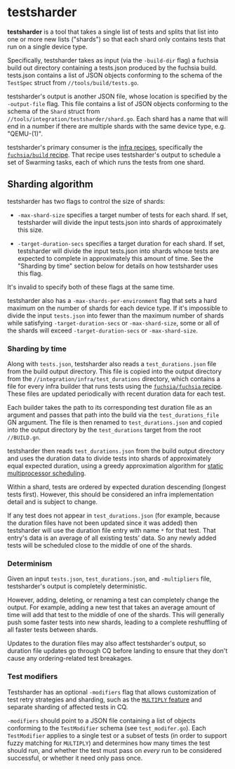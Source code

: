 # testsharder

**testsharder** is a tool that takes a single list of tests and splits that
list into one or more new lists ("shards") so that each shard only contains
tests that run on a single device type.

Specifically, testsharder takes as input (via the `-build-dir` flag) a
fuchsia build out directory containing a tests.json produced by the fuchsia
build. tests.json contains a list of JSON objects conforming to the schema of
the `TestSpec` struct from `//tools/build/tests.go`.

testsharder's output is another JSON file, whose location is specified by the
`-output-file` flag. This file contains a list of JSON objects conforming to
the schema of the `Shard` struct from
`//tools/integration/testsharder/shard.go`. Each shard has a name that will
end in a number if there are multiple shards with the same device type, e.g.
"QEMU-(1)".

testsharder's primary consumer is the
[infra recipes](https://fuchsia.googlesource.com/infra/recipes), specifically
the
[`fuchsia/build` recipe](https://fuchsia.googlesource.com/infra/recipes/+/fbb7310f9df6c98428010fd0b36110fdfe4b9bfa/recipes/fuchsia/build.py#294).
That recipe uses testsharder's output to schedule a set of Swarming tasks,
each of which runs the tests from one shard.

## Sharding algorithm

testsharder has two flags to control the size of shards:

*   `-max-shard-size` specifies a target number of tests for each shard. If set,
    testsharder will divide the input tests.json into shards of approximately
    this size.
    <!-- TODO(https://fxbug.dev/42126237): Rename this to `-target-test-count` -->

*   `-target-duration-secs` specifies a target duration for each shard. If set,
    testsharder will divide the input tests.json into shards whose tests are
    expected to complete in approximately this amount of time. See the
    "Sharding by time" section below for details on how testsharder uses this
    flag.

It's invalid to specify both of these flags at the same time.

testsharder also has a `-max-shards-per-environment` flag that sets a hard
maximum on the number of shards for each device type. If it's impossible to
divide the input `tests.json` into fewer than the maximum number of shards
while satisfying `-target-duration-secs` or `-max-shard-size`, some or all of
the shards will exceed `-target-duration-secs` or `-max-shard-size`.

### Sharding by time

Along with `tests.json`, testsharder also reads a `test_durations.json` file
from the build output directory. This file is copied into the output
directory from the `//integration/infra/test_durations` directory, which
contains a file for every infra builder that runs tests using the
[`fuchsia/fuchsia` recipe](https://fuchsia.googlesource.com/infra/recipes/+/fbb7310f9df6c98428010fd0b36110fdfe4b9bfa/recipes/fuchsia/fuchsia.py).
These files are updated periodically with recent duration data for each test.

Each builder takes the path to its corresponding test duration file as an
argument and passes that path into the build via the `test_durations_file` GN
argument. The file is then renamed to `test_durations.json` and copied into
the output directory by the `test_durations` target from the root
`//BUILD.gn`.

testsharder then reads `test_durations.json` from the build output directory
and uses the duration data to divide tests into shards of approximately equal
expected duration, using a greedy approximation algorithm for
[static multiprocessor scheduling](https://en.wikipedia.org/wiki/Multiprocessor_scheduling).

Within a shard, tests are ordered by expected duration descending (longest
tests first). However, this should be considered an infra implementation
detail and is subject to change.

If any test does not appear in `test_durations.json` (for example, because
the duration files have not been updated since it was added) then testsharder
will use the duration file entry with name `*` for that test. That entry's
data is an average of all existing tests' data. So any newly added tests will
be scheduled close to the middle of one of the shards.

### Determinism

Given an input `tests.json`, `test_durations.json`, and `-multipliers` file,
testsharder's output is completely deterministic.

However, adding, deleting, or renaming a test can completely change the
output. For example, adding a new test that takes an average amount of time
will add that test to the middle of one of the shards. This will generally
push some faster tests into new shards, leading to a complete reshuffling of
all faster tests between shards.

Updates to the duration files may also affect testsharder's output, so
duration file updates go through CQ before landing to ensure that they don't
cause any ordering-related test breakages.

### Test modifiers

Testsharder has an optional `-modifiers` flag that allows customization of
test retry strategies and sharding, such as the
[`MULTIPLY` feature](https://fuchsia.dev/fuchsia-src/concepts/testing/testability_rubric#recommended_test_for_flakiness_if_supported)
and separate sharding of affected tests in CQ.

`-modifiers` should point to a JSON file containing a list of objects
conforming to the `TestModifier` schema (see `test_modifer.go`). Each
`TestModifier` applies to a single test or a subset of tests (in order to
support fuzzy matching for `MULTIPLY`) and determines how many times the test
should run, and whether the test must pass on *every* run to be considered
successful, or whether it need only pass once.
